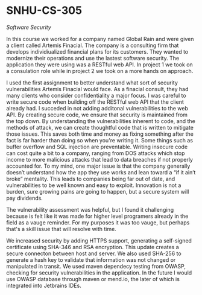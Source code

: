 # SNHU-CS-305
*Software Security*

In this course we worked for a company named Global Rain and were given a client called Artemis Finacial.  The company is a consulting firm that develops individiualized financial plans for its customers.  They wanted to modernize their operations and use the lastest software security.  The application they were using was a RESTful web API.  In project 1 we took on a consulation role while in project 2 we took on a more hands on approach.

I used the first assignment to better understand what sort of security vulnerabilities Artemis Finacial would face.  As a finacial consult, they had many clients who consider confidentiality a major focus.  I was careful to write secure code when building off the RESTful web API that the client already had.  I succeded in not adding additonal vulnerabilities to the web API.  By creating secure code, we ensure that security is maintained from the top down.  By understanding the vulnerabilities inherent to code, and the methods of attack, we can create thoughtful code that is written to mitigate those issues.  This saves both time and money as fixing something after the fact is far harder than doing so when you're writing it.  Some things such as buffer overflow and SQL injection are preventable.  Writing insecure code can cost quite a bit to a company, ranging from DOS attacks which stop income to more malicious attacks that lead to data breaches if not properly accounted for.  To my mind, one major issue is that the company generally doesn’t understand how the app they use works and lean toward a “if it ain’t broke” mentality.  This leads to companies being far out of date, and vulnerabilities to be well known and easy to exploit.  Innovation is not a burden, sure growing pains are going to happen, but a secure system will pay dividends.

The vulnerability assessment was helpful, but I found it challenging because is felt like it was made for higher level programers already in the field as a vauge reminder.  For my purposes it was too vauge, but perhaps that's a skill issue that will resolve with time.

We increased security by adding HTTPS support, generating a self-signed certificate using SHA-346 and RSA encryption.  This update creates a secure connecton between host and server.  We also used SHA-256 to generate a hash key to validate that information was not changed or manipulated in transit.  We used maven dependecy testing from OWASP, checking for security vulnerabilities in the application.  In the future I would use OWASP database through maven or mend.io, the later of which is integrated into Jetbrains IDEs.
